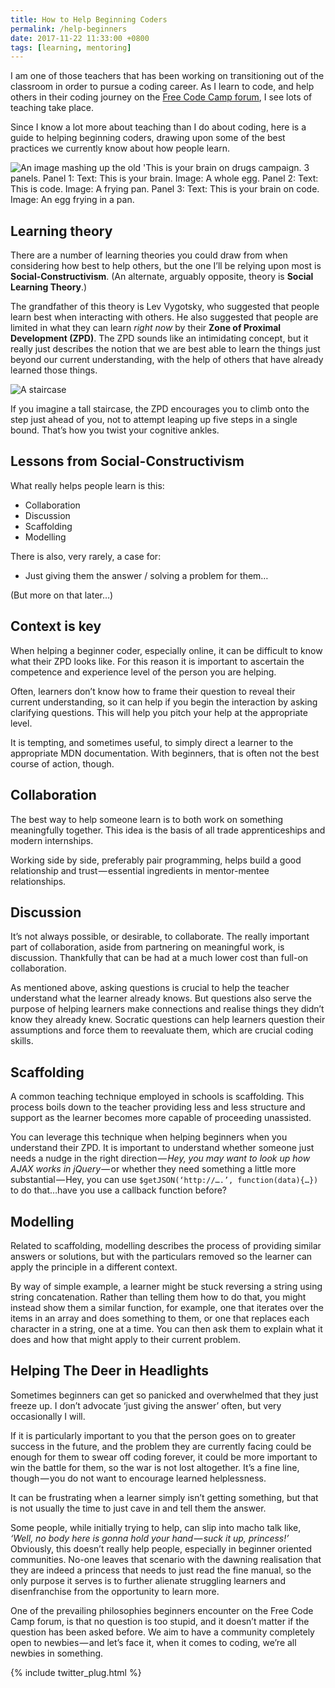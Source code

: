 ```yaml
---
title: How to Help Beginning Coders
permalink: /help-beginners
date: 2017-11-22 11:33:00 +0800
tags: [learning, mentoring]
---
```


I am one of those teachers that has been working on transitioning out of the classroom in order to pursue a coding career. As I learn to code, and help others in their coding journey on the [Free Code Camp forum](https://forum.freecodecamp.org), I see lots of teaching take place.

Since I know a lot more about teaching than I do about coding, here is a guide to helping beginning coders, drawing upon some of the best practices we currently know about how people learn.

![An image mashing up the old 'This is your brain on drugs campaign. 3 panels. Panel 1: Text: This is your brain. Image: A whole egg. Panel 2: Text: This is code. Image: A frying pan. Panel 3: Text: This is your brain on code. Image: An egg frying in a pan.](https://cdn-images-1.medium.com/max/2000/1*As74O0E4ea9OG3oiA58rDQ.png)

## Learning theory

There are a number of learning theories you could draw from when considering how best to help others, but the one I’ll be relying upon most is **Social-Constructivism**. (An alternate, arguably opposite, theory is **Social Learning Theory**.)

The grandfather of this theory is Lev Vygotsky, who suggested that people learn best when interacting with others. He also suggested that people are limited in what they can learn _right now_ by their **Zone of Proximal Development (ZPD)**. The ZPD sounds like an intimidating concept, but it really just describes the notion that we are best able to learn the things just beyond our current understanding, with the help of others that have already learned those things.

![A staircase](https://cdn-images-1.medium.com/max/2000/0*FHG904rpH-UK_dW5.jpg)

If you imagine a tall staircase, the ZPD encourages you to climb onto the step just ahead of you, not to attempt leaping up five steps in a single bound. That’s how you twist your cognitive ankles.

## Lessons from Social-Constructivism

What really helps people learn is this:

- Collaboration
- Discussion
- Scaffolding
- Modelling

There is also, very rarely, a case for:

- Just giving them the answer / solving a problem for them…

(But more on that later…)

## Context is key

When helping a beginner coder, especially online, it can be difficult to know what their ZPD looks like. For this reason it is important to ascertain the competence and experience level of the person you are helping.

Often, learners don’t know how to frame their question to reveal their current understanding, so it can help if you begin the interaction by asking clarifying questions. This will help you pitch your help at the appropriate level.

It is tempting, and sometimes useful, to simply direct a learner to the appropriate MDN documentation. With beginners, that is often not the best course of action, though.

## Collaboration

The best way to help someone learn is to both work on something meaningfully together. This idea is the basis of all trade apprenticeships and modern internships.

Working side by side, preferably pair programming, helps build a good relationship and trust — essential ingredients in mentor-mentee relationships.

## Discussion

It’s not always possible, or desirable, to collaborate. The really important part of collaboration, aside from partnering on meaningful work, is discussion. Thankfully that can be had at a much lower cost than full-on collaboration.

As mentioned above, asking questions is crucial to help the teacher understand what the learner already knows. But questions also serve the purpose of helping learners make connections and realise things they didn’t know they already knew. Socratic questions can help learners question their assumptions and force them to reevaluate them, which are crucial coding skills.

## Scaffolding

A common teaching technique employed in schools is scaffolding. This process boils down to the teacher providing less and less structure and support as the learner becomes more capable of proceeding unassisted.

You can leverage this technique when helping beginners when you understand their ZPD. It is important to understand whether someone just needs a nudge in the right direction — *Hey, you may want to look up how AJAX works in jQuery* — or whether they need something a little more substantial — Hey, you can use `$getJSON(‘http://….’, function(data){…})` to do that…have you use a callback function before?

## Modelling

Related to scaffolding, modelling describes the process of providing similar answers or solutions, but with the particulars removed so the learner can apply the principle in a different context.

By way of simple example, a learner might be stuck reversing a string using string concatenation. Rather than telling them how to do that, you might instead show them a similar function, for example, one that iterates over the items in an array and does something to them, or one that replaces each character in a string, one at a time. You can then ask them to explain what it does and how that might apply to their current problem.

## Helping The Deer in Headlights

Sometimes beginners can get so panicked and overwhelmed that they just freeze up. I don’t advocate ‘just giving the answer’ often, but very occasionally I will.

If it is particularly important to you that the person goes on to greater success in the future, and the problem they are currently facing could be enough for them to swear off coding forever, it could be more important to win the battle for them, so the war is not lost altogether. It’s a fine line, though — you do not want to encourage learned helplessness.

It can be frustrating when a learner simply isn’t getting something, but that is not usually the time to just cave in and tell them the answer.

Some people, while initially trying to help, can slip into macho talk like, _‘Well, no body here is gonna hold your hand — suck it up, princess!’_ Obviously, this doesn’t really help people, especially in beginner oriented communities. No-one leaves that scenario with the dawning realisation that they are indeed a princess that needs to just read the fine manual, so the only purpose it serves is to further alienate struggling learners and disenfranchise from the opportunity to learn more.

One of the prevailing philosophies beginners encounter on the Free Code Camp forum, is that no question is too stupid, and it doesn’t matter if the question has been asked before. We aim to have a community completely open to newbies — and let’s face it, when it comes to coding, we’re all newbies in something.

{% include twitter_plug.html %}

